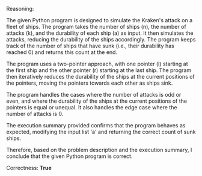 Reasoning:

The given Python program is designed to simulate the Kraken's attack on a fleet of ships. The program takes the number of ships (n), the number of attacks (k), and the durability of each ship (a) as input. It then simulates the attacks, reducing the durability of the ships accordingly. The program keeps track of the number of ships that have sunk (i.e., their durability has reached 0) and returns this count at the end.

The program uses a two-pointer approach, with one pointer (l) starting at the first ship and the other pointer (r) starting at the last ship. The program then iteratively reduces the durability of the ships at the current positions of the pointers, moving the pointers towards each other as ships sink.

The program handles the cases where the number of attacks is odd or even, and where the durability of the ships at the current positions of the pointers is equal or unequal. It also handles the edge case where the number of attacks is 0.

The execution summary provided confirms that the program behaves as expected, modifying the input list 'a' and returning the correct count of sunk ships.

Therefore, based on the problem description and the execution summary, I conclude that the given Python program is correct.

Correctness: **True**